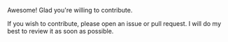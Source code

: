 Awesome! Glad you're willing to contribute.

If you wish to contribute, please open an issue or pull request. I will do my best to review it as soon as possible.
